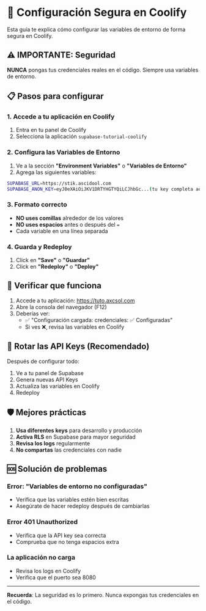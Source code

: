 # 🔐 Configuración Segura en Coolify

Esta guía te explica cómo configurar las variables de entorno de forma segura en Coolify.

## ⚠️ IMPORTANTE: Seguridad

**NUNCA** pongas tus credenciales reales en el código. Siempre usa variables de entorno.

## 📋 Pasos para configurar

### 1. Accede a tu aplicación en Coolify

1. Entra en tu panel de Coolify
2. Selecciona la aplicación `supabase-tutorial-coolify`

### 2. Configura las Variables de Entorno

1. Ve a la sección **"Environment Variables"** o **"Variables de Entorno"**
2. Agrega las siguientes variables:

```bash
SUPABASE_URL=https://stik.ascidool.com
SUPABASE_ANON_KEY=eyJ0eXAiOiJKV1DRTYHGTYQiLCJhbGc...(tu key completa aquí)
```

### 3. Formato correcto

- **NO uses comillas** alrededor de los valores
- **NO uses espacios** antes o después del `=`
- Cada variable en una línea separada

### 4. Guarda y Redeploy

1. Click en **"Save"** o **"Guardar"**
2. Click en **"Redeploy"** o **"Deploy"**

## 🧪 Verificar que funciona

1. Accede a tu aplicación: https://tuto.axcsol.com
2. Abre la consola del navegador (F12)
3. Deberías ver:
   - ✅ "Configuración cargada: credenciales: ✅ Configuradas"
   - Si ves ❌, revisa las variables en Coolify

## 🔄 Rotar las API Keys (Recomendado)

Después de configurar todo:

1. Ve a tu panel de Supabase
2. Genera nuevas API Keys
3. Actualiza las variables en Coolify
4. Redeploy

## 🛡️ Mejores prácticas

1. **Usa diferentes keys** para desarrollo y producción
2. **Activa RLS** en Supabase para mayor seguridad
3. **Revisa los logs** regularmente
4. **No compartas** las credenciales con nadie

## 🆘 Solución de problemas

### Error: "Variables de entorno no configuradas"
- Verifica que las variables estén bien escritas
- Asegúrate de hacer redeploy después de cambiarlas

### Error 401 Unauthorized
- Verifica que la API key sea correcta
- Comprueba que no tenga espacios extra

### La aplicación no carga
- Revisa los logs en Coolify
- Verifica que el puerto sea 8080

---

**Recuerda**: La seguridad es lo primero. Nunca expongas tus credenciales en el código.
